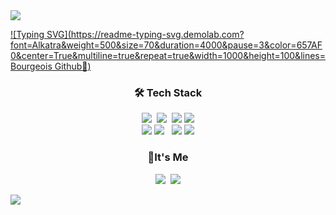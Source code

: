 <img src="https://capsule-render.vercel.app/api?type=waving&color=2560D2&height=110&section=header" />

  [![Typing SVG](https://readme-typing-svg.demolab.com?font=Alkatra&weight=500&size=70&duration=4000&pause=3&color=657AF0&center=True&multiline=true&repeat=true&width=1000&height=100&lines=Bourgeois Github🌊)](https://git.io/typing-svg)
<h3 align="center">🛠 Tech Stack </h3>
<p align="center">
  <img src="https://img.shields.io/badge/Python-3766AB?style=flat-square&logo=Python&logoColor=white"/></a>&nbsp 
  <img src="https://img.shields.io/badge/Java-007396?style=flat-square&logo=Java&logoColor=white"/></a>&nbsp
  <img src="https://img.shields.io/badge/HTML5-E34F26?style=flat-square&logo=html5&logoColor=white"/>
  <img src="https://img.shields.io/badge/CSS3-1572B6?style=flat-square&logo=css3&logoColor=white"/>
  
  
  <br>
    <img src="https://img.shields.io/badge/Javascript-ffb13b?style=flat-square&logo=javascript&logoColor=white"/>
  <img src="https://img.shields.io/badge/Typescript-3178C6?style=flat-square&logo=Typescript&logoColor=white"/>
  &nbsp 


  <img src="https://img.shields.io/badge/Docker-2496ED?style=flat-square&logo=Docker&logoColor=white"/>
  <img src="https://img.shields.io/badge/React-61DAFB?style=flat-square&logo=React&logoColor=black"/>
</p>

<h3 align="center">🌊It's Me </h3>
<p align="center">
  <a href="https://velog.io/@bourgeois46"><img src="https://img.shields.io/badge/Tech%20Blog-11B48A?style=flat-square&logo=Vimeo&logoColor=white&link=https://velog.io/@hyeinisfree"/></a>&nbsp
  <a href="juahsome2795@gmail.com"><img src="https://img.shields.io/badge/Gmail-d14836?style=flat-square&logo=Gmail&logoColor=white&link=kimhyein7110@gmail.com"/></a>
  <a img src="https://github.com/bourgeois46><img.shields.io/badge/GitHub-181717?style=flat-square&logo=GitHub&logoColor=white"/></a>
</p>

<img src="https://capsule-render.vercel.app/api?type=waving&color=335DB0&height=90&section=footer"/>


